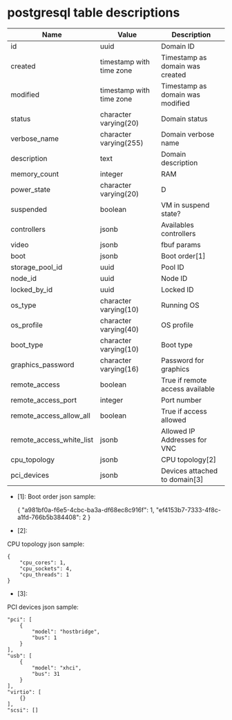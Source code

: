 # postgresql table descriptions


Name | Value | Description
--- | --- | ---
id                           | uuid | Domain ID
created                      | timestamp with time zone | Timestamp as domain was created
modified                     | timestamp with time zone | Timestamp as domain was modified
status                       | character varying(20) | Domain status
verbose_name                 | character varying(255) | Domain verbose name
description                  | text | Domain description
memory_count                 | integer | RAM
power_state                  | character varying(20) | D
suspended                    | boolean | VM in suspend state?
controllers                  | jsonb | Availables controllers
video                        | jsonb | fbuf params
boot                         | jsonb | Boot order[1]
storage_pool_id              | uuid | Pool ID
node_id                      | uuid | Node ID
locked_by_id                 | uuid | Locked ID
os_type                      | character varying(10) | Running OS
os_profile                   | character varying(40) | OS profile
boot_type                    | character varying(10) | Boot type
graphics_password            | character varying(16) | Password for graphics
remote_access                | boolean | True if remote access available
remote_access_port           | integer | Port number
remote_access_allow_all      | boolean | True if access allowed
remote_access_white_list     | jsonb | Allowed IP Addresses for VNC
cpu_topology                 | jsonb | CPU topology[2]
pci_devices                  | jsonb | Devices attached to domain[3]


* [1]:
Boot order json sample:


    {
        "a981bf0a-f6e5-4cbc-ba3a-df68ec8c916f": 1,
        "ef4153b7-7333-4f8c-a1fd-766b5b384408": 2
    }


* [2]:

CPU topology json sample:

    {
        "cpu_cores": 1,
        "cpu_sockets": 4,
        "cpu_threads": 1
    }


* [3]:

PCI devices json sample:

    "pci": [
        {
            "model": "hostbridge",
            "bus": 1
        }
    ],
    "usb": [
        {
            "model": "xhci",
            "bus": 31
        }
    ],
    "virtio": [
        {}
    ],
    "scsi": []

